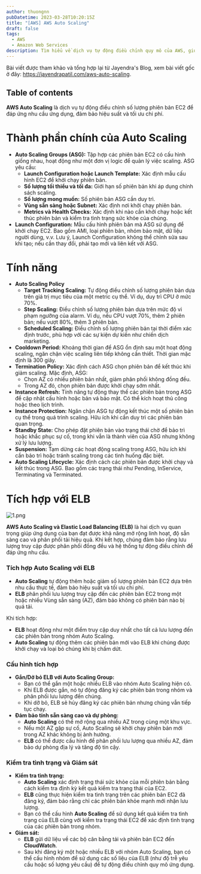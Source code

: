 ```yaml
---
author: thuongnn
pubDatetime: 2023-03-28T10:20:15Z
title: "[AWS] AWS Auto Scaling"
draft: false
tags:
  - AWS
  - Amazon Web Services
description: Tìm hiểu về dịch vụ tự động điều chỉnh quy mô của AWS, giúp tối ưu hóa hiệu suất và chi phí.
---
```


Bài viết được tham khảo và tổng hợp lại từ Jayendra's Blog, xem bài viết gốc ở đây: https://jayendrapatil.com/aws-auto-scaling.

## Table of contents

**AWS Auto Scaling** là dịch vụ tự động điều chỉnh số lượng phiên bản EC2 để đáp ứng nhu cầu ứng dụng, đảm bảo hiệu suất và tối ưu chi phí.

# **Thành phần chính của Auto Scaling**

- **Auto Scaling Groups (ASG):** Tập hợp các phiên bản EC2 có cấu hình giống nhau, hoạt động như một đơn vị logic để quản lý việc scaling. ASG yêu cầu:
  - **Launch Configuration hoặc Launch Template:** Xác định mẫu cấu hình EC2 để khởi chạy phiên bản.
  - **Số lượng tối thiểu và tối đa:** Giới hạn số phiên bản khi áp dụng chính sách scaling.
  - **Số lượng mong muốn:** Số phiên bản ASG cần duy trì.
  - **Vùng sẵn sàng hoặc Subnet:** Xác định nơi khởi chạy phiên bản.
  - **Metrics và Health Checks:** Xác định khi nào cần khởi chạy hoặc kết thúc phiên bản và kiểm tra tình trạng sức khỏe của chúng.
- **Launch Configuration:** Mẫu cấu hình phiên bản mà ASG sử dụng để khởi chạy EC2. Bao gồm AMI, loại phiên bản, nhóm bảo mật, dữ liệu người dùng, v.v. Lưu ý, Launch Configuration không thể chỉnh sửa sau khi tạo; nếu cần thay đổi, phải tạo mới và liên kết với ASG.

# Tính năng

- **Auto Scaling Policy**
  - **Target Tracking Scaling:** Tự động điều chỉnh số lượng phiên bản dựa trên giá trị mục tiêu của một metric cụ thể. Ví dụ, duy trì CPU ở mức 70%.
  - **Step Scaling:** Điều chỉnh số lượng phiên bản dựa trên mức độ vi phạm ngưỡng của alarm. Ví dụ, nếu CPU vượt 70%, thêm 2 phiên bản; nếu vượt 80%, thêm 3 phiên bản.
  - **Scheduled Scaling:** Điều chỉnh số lượng phiên bản tại thời điểm xác định trước, phù hợp với các sự kiện dự kiến như chiến dịch marketing.
- **Cooldown Period:** Khoảng thời gian để ASG ổn định sau một hoạt động scaling, ngăn chặn việc scaling liên tiếp không cần thiết. Thời gian mặc định là 300 giây.
- **Termination Policy:** Xác định cách ASG chọn phiên bản để kết thúc khi giảm scaling. Mặc định, ASG:
  - Chọn AZ có nhiều phiên bản nhất, giảm phân phối không đồng đều.
  - Trong AZ đó, chọn phiên bản được khởi chạy sớm nhất.
- **Instance Refresh:** Tính năng tự động thay thế các phiên bản trong ASG để cập nhật cấu hình hoặc bản vá bảo mật. Có thể kích hoạt thủ công hoặc theo lịch trình.
- **Instance Protection:** Ngăn chặn ASG tự động kết thúc một số phiên bản cụ thể trong quá trình scaling. Hữu ích khi cần duy trì các phiên bản quan trọng.
- **Standby State:** Cho phép đặt phiên bản vào trạng thái chờ để bảo trì hoặc khắc phục sự cố, trong khi vẫn là thành viên của ASG nhưng không xử lý lưu lượng.
- **Suspension:** Tạm dừng các hoạt động scaling trong ASG, hữu ích khi cần bảo trì hoặc tránh scaling trong các tình huống đặc biệt.
- **Auto Scaling Lifecycle:** Xác định cách các phiên bản được khởi chạy và kết thúc trong ASG. Bao gồm các trạng thái như Pending, InService, Terminating và Terminated.

# **Tích hợp với ELB**

![1.png](@/assets/images/compute/aws-auto-scaling/1.png)

**AWS Auto Scaling và Elastic Load Balancing (ELB)** là hai dịch vụ quan trọng giúp ứng dụng của bạn đạt được khả năng mở rộng linh hoạt, độ sẵn sàng cao và phân phối tải hiệu quả. Khi kết hợp, chúng đảm bảo rằng lưu lượng truy cập được phân phối đồng đều và hệ thống tự động điều chỉnh để đáp ứng nhu cầu.

### **Tích hợp Auto Scaling với ELB**

- **Auto Scaling** tự động thêm hoặc giảm số lượng phiên bản EC2 dựa trên nhu cầu thực tế, đảm bảo hiệu suất và tối ưu chi phí.
- **ELB** phân phối lưu lượng truy cập đến các phiên bản EC2 trong một hoặc nhiều Vùng sẵn sàng (AZ), đảm bảo không có phiên bản nào bị quá tải.

Khi tích hợp:

- **ELB** hoạt động như một điểm truy cập duy nhất cho tất cả lưu lượng đến các phiên bản trong nhóm Auto Scaling.
- **Auto Scaling** tự động thêm các phiên bản mới vào ELB khi chúng được khởi chạy và loại bỏ chúng khi bị chấm dứt.

### **Cấu hình tích hợp**

- **Gắn/Dỡ bỏ ELB với Auto Scaling Group:**
  - Bạn có thể gắn một hoặc nhiều ELB vào nhóm Auto Scaling hiện có.
  - Khi ELB được gắn, nó tự động đăng ký các phiên bản trong nhóm và phân phối lưu lượng đến chúng.
  - Khi dỡ bỏ, ELB sẽ hủy đăng ký các phiên bản nhưng chúng vẫn tiếp tục chạy.
- **Đảm bảo tính sẵn sàng cao và dự phòng:**
  - **Auto Scaling** có thể mở rộng qua nhiều AZ trong cùng một khu vực.
  - Nếu một AZ gặp sự cố, Auto Scaling sẽ khởi chạy phiên bản mới trong AZ khác không bị ảnh hưởng.
  - **ELB** có thể được cấu hình để phân phối lưu lượng qua nhiều AZ, đảm bảo dự phòng địa lý và tăng độ tin cậy.

### **Kiểm tra tình trạng và Giám sát**

- **Kiểm tra tình trạng:**
  - **Auto Scaling** xác định trạng thái sức khỏe của mỗi phiên bản bằng cách kiểm tra định kỳ kết quả kiểm tra trạng thái của EC2.
  - **ELB** cũng thực hiện kiểm tra tình trạng trên các phiên bản EC2 đã đăng ký, đảm bảo rằng chỉ các phiên bản khỏe mạnh mới nhận lưu lượng.
  - Bạn có thể cấu hình **Auto Scaling** để sử dụng kết quả kiểm tra tình trạng của ELB cùng với kiểm tra trạng thái EC2 để xác định tình trạng của các phiên bản trong nhóm.
- **Giám sát:**
  - **ELB** gửi dữ liệu về các bộ cân bằng tải và phiên bản EC2 đến **CloudWatch**.
  - Sau khi đăng ký một hoặc nhiều ELB với nhóm Auto Scaling, bạn có thể cấu hình nhóm để sử dụng các số liệu của ELB (như độ trễ yêu cầu hoặc số lượng yêu cầu) để tự động điều chỉnh quy mô ứng dụng.
